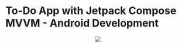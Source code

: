 # To-Do App with Jetpack Compose MVVM - Android Development

<p align="center">
  <img src="https://i.postimg.cc/hjQcZ4d4/Skillshare.png" href="https://youtu.be/ZNcenH0jnQM">
</p>
